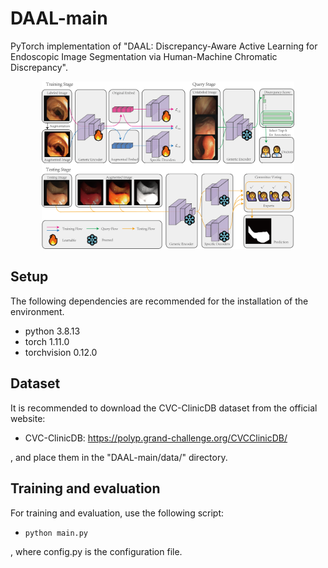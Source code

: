 # DAAL-main

PyTorch implementation of "DAAL: Discrepancy-Aware Active Learning for Endoscopic Image Segmentation via Human-Machine Chromatic Discrepancy".

<div align="center">
  <img width="80%" alt="" src="DAAL.png">
</div>

## Setup
The following dependencies are recommended for the installation of the environment.

- python 3.8.13
- torch 1.11.0
- torchvision 0.12.0

## Dataset
It is recommended to download the CVC-ClinicDB dataset from the official website:

- CVC-ClinicDB: https://polyp.grand-challenge.org/CVCClinicDB/

, and place them in the "DAAL-main/data/" directory.

## Training and evaluation
For training and evaluation, use the following script:

- `python main.py`

, where config.py is the configuration file.

